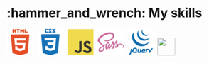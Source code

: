 <h1>:hammer_and_wrench: My skills</h1>

<div>
  <img src="https://github.com/devicons/devicon/blob/master/icons/html5/html5-plain-wordmark.svg" title="html5" width="60" height="60" />&nbsp;
  <img src="https://github.com/devicons/devicon/blob/master/icons/css3/css3-plain-wordmark.svg" title="css3" width="60" height="60" />&nbsp;
  <img src="https://github.com/devicons/devicon/blob/master/icons/javascript/javascript-original.svg" title="js" width="60" height="60" />&nbsp;
  <img src="https://github.com/devicons/devicon/blob/master/icons/sass/sass-original.svg" title="sass" width="60" height="60" />&nbsp;
  <img src="https://github.com/devicons/devicon/blob/master/icons/jquery/jquery-plain-wordmark.svg" title="pug" width="60" height="60" />&nbsp;
  <img src="https://camo.githubusercontent.com/2eb688a747805c9acd144faf728c8a30f86fc4ca5fb39e6528232f0372151364/68747470733a2f2f63646e2e7261776769742e636f6d2f7075676a732f7075672d6c6f676f2f656563343336636565386664396431373236643738333963626539396431663639343639326330632f5356472f7075672d66696e616c2d6c6f676f2d5f2d636f6c6f75722d3132382e737667" width="40" height="40" />&nbsp;
</div>

<!--
**ogairodion/ogairodion** is a ✨ _special_ ✨ repository because its `README.md` (this file) appears on your GitHub profile.

Here are some ideas to get you started:

- 🔭 I’m currently working on ...
- 🌱 I’m currently learning ...
- 👯 I’m looking to collaborate on ...
- 🤔 I’m looking for help with ...
- 💬 Ask me about ...
- 📫 How to reach me: ...
- 😄 Pronouns: ...
- ⚡ Fun fact: ...
-->
